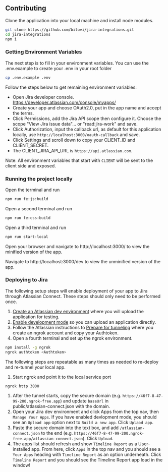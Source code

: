 ## Contributing

Clone the application into your local machine and install node modules.

```sh
git clone https://github.com/bitovi/jira-integrations.git
cd jira-integrations
npm i
```

### Getting Environment Variables

The next step is to fill in your environment variables. You can use the .env.example to create your .env in your root folder

```sh
cp .env.example .env
```

Follow the steps below to get remaining environment variables:

- Open Jira developer console. https://developer.atlassian.com/console/myapps/ 
- Create your app and choose OAuth2.0, put in the app name and accept the terms.
- Click Permissions, add the Jira API scope then configure it. Choose the scope "View Jira issue data"... or "read:jira-work" and save.
- Click Authorization, input the callback url, as default for this application locally, use `http://localhost:3000/oauth-callback` and save.
- Click Settings and scroll down to copy your CLIENT_ID and CLIENT_SECRET.
- The CLIENT_JIRA_API_URL is `https://api.atlassian.com`.

Note: All environment variables that start with `CLIENT` will be sent to the client side and exposed.


### Running the project locally

Open the terminal and run

```sh
npm run fe:js:build
```

Open a second terminal and run

```sh
npm run fe:css:build
```


Open a third terminal and run

```sh
npm run start-local
```

Open your browser and navigate to http://localhost:3000/ to view the minified version of the app.

Navigate to http://localhost:3000/dev to view the unminified version of the app.

### Deploying to Jira

The following setup steps will enable deployment of your app to Jira through Atlassian Connect. These steps should only need to be performed once.

1. [Create an Atlassian dev
   environment](https://developer.atlassian.com/cloud/jira/platform/getting-started-with-connect/#step-2--get-a-cloud-development-site)
   where you will upload the application for testing.
1. [Enable development
   mode](https://developer.atlassian.com/cloud/jira/platform/getting-started-with-connect/#step-3--enable-development-mode-in-your-site)
   so you can upload an application directly.
1. Follow the Atlassian instructions to [Prepare for
   tunneling](https://developer.atlassian.com/cloud/jira/platform/getting-started-with-connect/#step-1--prepare-for-tunneling)
   where you create an ngrok account and copy your Authtoken.
1. Open a fourth terminal and set up the ngrok environment.

```sh
npm install -g ngrok
ngrok authtoken <Authtoken>
```

The following steps are repeatable as many times as needed to re-deploy and re-tunnel your local app.

1. Start ngrok and point it to the local service port

```sh
ngrok http 3000
```
1. After the tunnel starts, copy the secure domain (e.g. `https://46f7-8-47-99-200.ngrok-free.app`) and
update `baseUrl` in <span style="white-space: nowrap;">public/atlassian-connect.json</span> with the domain.
1. Open your Jira dev environment and click Apps from the top nav, then `Manage Your Apps`.  If you have enabled devlopment mode, you should see an `Upload app` option next to `Build a new app`.  Click `Uplaod app`.
1. Paste the secure domain into the text box, and add `/atlassian-connect.json` to the end (e.g. `https://46f7-8-47-99-200.ngrok-free.app/atlassian-connect.json`).  Click `Upload`.
1. The apps list should refresh and show `Timeline Report` as a User-installed app.  From here, click `Apps` in the top nav and you should see a `Your Apps` heading with `Timeline Report` as an option underneath.  Click `Timeline Report` and you should see the Timeline Report app load in the window!


